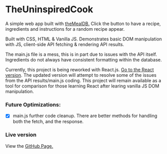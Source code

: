 # TheUninspiredCook
A simple web app built with [theMealDB.](https://www.themealdb.com/api.php) Click the button to have a recipe, ingredients and instructions for a random recipe appear.

Built with CSS, HTML & Vanilla JS. Demonstrates basic DOM manipulation with JS, client-side API fetching & rendering API results.

The main.js file is a mess, this is in part due to issues with the API itself. Ingredients do not always have consistent formatting within the database.

Currently, this project is being reworked with React.js. [Go to the React version](https://github.com/mariahlaqua/TheUninspiredCook-react). The updated version will attempt to resolve some of the issues from the API results/main.js coding. This project will remain available as a tool for comparison for those learning React after learing vanilla JS DOM manipulation.

### Future Optimizations:
- [X] main.js further code cleanup. There are better methods for handling both the fetch, and the response.

### Live version

View the [GitHub Page.](https://mariahlaqua.github.io/TheUninspiredCook/)

